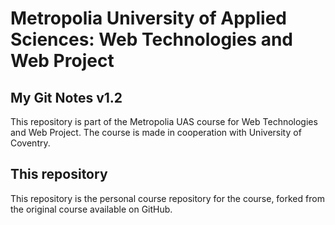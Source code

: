 # Metropolia University of Applied Sciences: Web Technologies and Web Project
## My Git Notes v1.2
This repository is part of the Metropolia UAS course for Web Technologies and Web Project.
The course is made in cooperation with University of Coventry.

## This repository
This repository is the personal course repository for the course, forked from the original course available on GitHub.
